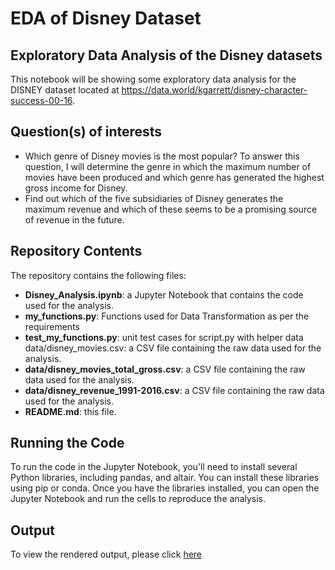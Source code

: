 # EDA of Disney Dataset
## Exploratory Data Analysis of the Disney datasets
This notebook will be showing some exploratory data analysis for the DISNEY dataset located at https://data.world/kgarrett/disney-character-success-00-16.
## Question(s) of interests
* Which genre of Disney movies is the most popular? To answer this question, I will determine the genre in which the maximum number of movies have been produced and which genre has generated the highest gross income for Disney.
* Find out which of the five subsidiaries of Disney generates the maximum revenue and which of these seems to be a promising source of revenue in the future.
## Repository Contents
The repository contains the following files: 
* **Disney_Analysis.ipynb**: a Jupyter Notebook that contains the code used for the analysis.
* **my_functions.py**: Functions used for Data Transformation as per the requirements
* **test_my_functions.py**: unit test cases for script.py with helper data data/disney_movies.csv: a CSV file containing the raw data used for the analysis.
* **data/disney_movies_total_gross.csv**: a CSV file containing the raw data used for the analysis.
* **data/disney_revenue_1991-2016.csv**:  a CSV file containing the raw data used for the analysis.
* **README.md**: this file.
## Running the Code
To run the code in the Jupyter Notebook, you'll need to install several Python libraries, including pandas, and altair. You can install these libraries using pip or conda. Once you have the libraries installed, you can open the Jupyter Notebook and run the cells to reproduce the analysis.
## Output
To view the rendered output, please click [here](Disney_analysis.ipynb)
